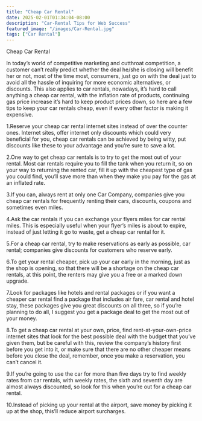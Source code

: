 ```yaml
---
title: "Cheap Car Rental"
date: 2025-02-01T01:34:04-08:00
description: "Car-Rental Tips for Web Success"
featured_image: "/images/Car-Rental.jpg"
tags: ["Car Rental"]
---
```


Cheap Car Rental

In today’s world of competitive marketing and cutthroat competition, a customer can’t really predict whether the deal he/she is closing will benefit her or not, most of the time most, consumers, just go on with the deal just to avoid all the hassle of inquiring for more economic alternatives, or discounts. This also applies to car rentals, nowadays, it’s hard to call anything a cheap car rental, with the inflation rate of products, continuing gas price increase it’s hard to keep product prices down, so here are a few tips to keep your car rentals cheap, even if every other factor is making it expensive.

1.Reserve your cheap car rental internet sites instead of over the counter ones. Internet sites, offer internet only discounts which could very beneficial for you, cheap car rentals can be achieved by being witty, put discounts like these to your advantage and you’re sure to save a lot.

2.One way to get cheap car rentals is to try to get the most out of your rental. Most car rentals require you to fill the tank when you return it, so on your way to returning the rented car, fill it up with the cheapest type of gas you could find, you’ll save more than when they make you pay for the gas at an inflated rate.

3.If you can, always rent at only one Car Company, companies give you cheap car rentals for frequently renting their cars, discounts, coupons and sometimes even miles.

4.Ask the car rentals if you can exchange your flyers miles for car rental miles. This is especially useful when your flyer’s miles is about to expire, instead of just letting it go to waste, get a cheap car rental for it.

5.For a cheap car rental, try to make reservations as early as possible, car rental; companies give discounts for customers who reserve early.

6.To get your rental cheaper, pick up your car early in the morning, just as the shop is opening, so that there will be a shortage on the cheap car rentals, at this point, the renters may give you a free or a marked down upgrade.

7.Look for packages like hotels and rental packages or if you want a cheaper car rental find a package that includes air fare, car rental and hotel stay, these packages give you great discounts on all three, so if you’re planning to do all, I suggest you get a package deal to get the most out of your money.

8.To get a cheap car rental at your own, price, find rent-at-your-own-price internet sites that look for the best possible deal with the budget that you’ve given them, but be careful with this, review the company’s history first before you get into it, or make sure that there are no other cheaper means before you close the deal, remember, once you make a reservation, you can’t cancel it.

9.If you’re going to use the car for more than five days try to find weekly rates from car rentals, with weekly rates, the sixth and seventh day are almost always discounted, so look for this when you’re out for a cheap car rental.

10.Instead of picking up your rental at the airport, save money by picking it up at the shop, this’ll reduce airport surcharges. 

